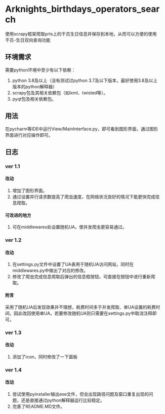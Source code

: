 # Arknights_birthdays_operators_search
使用scrapy框架爬取prts上的干员生日信息并保存到本地，从而可以方便的使用干员-生日双向查询功能

## 环境需求
需要python环境中至少有以下依赖：
1. python 3.8及以上（没有测试过python 3.7及以下版本，最好使用3.8及以上版本的python解释器）
2. scrapy包及其相关依赖包（如lxml、twisted等）。
3. pyqt包及相关依赖包。

## 用法
在pycharm等IDE中运行View/MainInterface.py，即可看到图形界面，通过图形界面进行对应操作即可。

## 日志
### ver 1.1
#### 改动
1. 增加了图形界面。
2. 通过设置并行请求数提高了爬虫速度，在网络状况良好的情况下能更快完成信息爬取。

#### 可改进的地方
1. 可在middlewares处设置随机UA，使并发爬虫更容易通过。

### ver 1.2
#### 改动
1. 在settings.py文件中设置了UA表用于随机UA访问网站，同时在middlewares.py中做出了对应的修改。
2. 修改了爬虫完成信息爬取后弹出的信息框按钮，可直接在按钮中进行重新爬取。

#### 附言
采用了随机UA后发现效果并不理想，耗费时间多于并发爬取、单UA设置的耗费时间，因此改回使用单UA，若要修改随机UA则只需要在settings.py中取消注释即可。

### ver 1.3
#### 改动
1. 添加了icon，同时修改了一下面板

### ver 1.4
#### 改动
1. 尝试使用pyinstaller输出exe文件，但会出现路径问题及窗口重复出现的问题，还是直接通过python解释器运行比较稳定。
2. 完善了README.MD文件。
